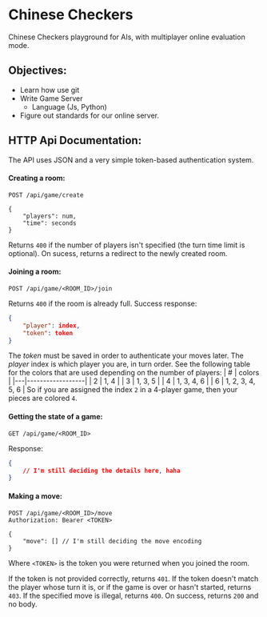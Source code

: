 # Chinese Checkers
Chinese Checkers playground for AIs, with multiplayer online evaluation mode.

## Objectives: 
- Learn how use git 
- Write Game Server
  - Language (Js, Python)
- Figure out standards for our online server.

## HTTP Api Documentation:
The API uses JSON and a very simple token-based authentication system.

#### Creating a room:
```http
POST /api/game/create

{
    "players": num,
    "time": seconds
}
```
Returns `400` if the number of players isn't specified (the turn time limit is optional).
On sucess, returns a redirect to the newly created room.

#### Joining a room:
```http
POST /api/game/<ROOM_ID>/join
```

Returns `400` if the room is already full.
Success response:
```json
{
    "player": index,
    "token": token
}
```
The *token* must be saved in order to authenticate your moves later. 
The *player* index is which player you are, in turn order. See the following table for the colors that are used depending on the number of players:
| # | colors           |
|---|------------------|
| 2 | 1, 4             |
| 3 | 1, 3, 5          |
| 4 | 1, 3, 4, 6       |
| 6 | 1, 2, 3, 4, 5, 6 |
So if you are assigned the index `2` in a 4-player game, then your pieces are colored `4`.

#### Getting the state of a game:
```http
GET /api/game/<ROOM_ID>
```

Response:
```json
{
    // I'm still deciding the details here, haha
}
```

#### Making a move:
```http
POST /api/game/<ROOM_ID>/move
Authorization: Bearer <TOKEN>

{
    "move": [] // I'm still deciding the move encoding
}
```
Where `<TOKEN>` is the token you were returned when you joined the room.

If the token is not provided correctly, returns `401`.
If the token doesn't match the player whose turn it is, or if the game is over or hasn't started, returns `403`.
If the specified move is illegal, returns `400`.
On success, returns `200` and no body.
